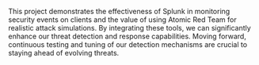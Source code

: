 This project demonstrates the effectiveness of Splunk in monitoring security events on clients and the value of using Atomic Red Team for realistic attack simulations. By integrating these tools, we can significantly enhance our threat detection and response capabilities. Moving forward, continuous testing and tuning of our detection mechanisms are crucial to staying ahead of evolving threats.
